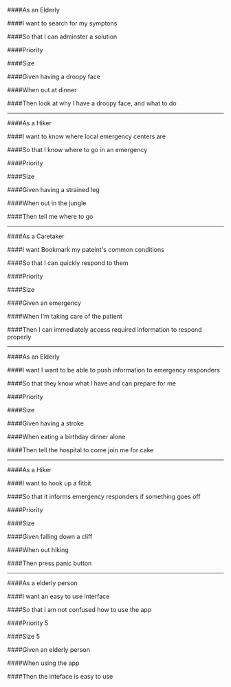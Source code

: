 ####As an
Elderly

####I want
to search for my symptons

####So that
I can adminster a solution

####Priority


####Size


####Given
having a droopy face

####When
out at dinner

####Then
look at why I have a droopy face, and what to do

--------------------
####As a
Hiker

####I want
to know where local emergency centers are

####So that
I know where to go in an emergency

####Priority


####Size


####Given
having a strained leg

####When
out in the jungle

####Then
tell me where to go

--------------------
####As a
Caretaker

####I want
Bookmark my pateint's common conditions

####So that
I can quickly respond to them

####Priority


####Size


####Given
an emergency

####When
I'm taking care of the patient

####Then
I can immediately access required information to respond properly

--------------------
####As an
Elderly

####I want
I want to be able to push information to emergency responders

####So that
they know what I have and can prepare for me

####Priority


####Size


####Given
having a stroke

####When
eating a birthday dinner alone

####Then
tell the hospital to come join me for cake

--------------------
####As a
Hiker

####I want
to hook up a fitbit

####So that
it informs emergency responders if something goes off

####Priority


####Size


####Given
falling down a cliff

####When
out hiking

####Then
press panic button

--------------------
####As a
elderly person

####I want
an easy to use interface

####So that
I am not confused how to use the app

####Priority
5

####Size
5

####Given
an elderly person

####When
using the app

####Then
the inteface is easy to use 

